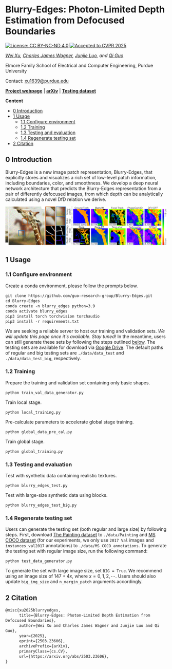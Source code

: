 # Blurry-Edges: Photon-Limited Depth Estimation from Defocused Boundaries

[![License: CC BY-NC-ND 4.0](https://img.shields.io/badge/License-CC%20BY--NC--ND%204.0-lightgrey.svg)](https://creativecommons.org/licenses/by-nc-nd/4.0/) [![Accepted to CVPR 2025](https://img.shields.io/badge/Accepted-CVPR%202025-367DBD?style=flat&logo=ieee)](https://cvpr.thecvf.com/Conferences/2025)

*[Wei Xu](https://www.weixu.xyz/), [Charles James Wagner](https://www.linkedin.com/in/charlie-wagner-887284221/), [Junjie Luo](https://luo-jun-jie.github.io/), and [Qi Guo](https://qiguo.org)*

Elmore Family School of Electrical and Computer Engineering, Purdue University

Contact: xu1639@purdue.edu

<a href="https://blurry-edges.qiguo.org/" title="Blurry-Edges project webpage">**Project webpage**</a> | <a href="https://arxiv.org/abs/2503.23606" title="Blurry-Edges arXiv">**arXiv**</a> | <a href="https://drive.google.com/drive/folders/1kteggKmnYCLIYnCmNTyzCoKp3NM7WZ6V?usp=sharing" title="Blurry-Edges testing dataset">**Testing dataset**</a>

**Content**

- [0 Introduction](#0-introduction)
- [1 Usage](#1-usage)
  * [1.1 Configure environment](#11-configure-environment)
  * [1.2 Training](#12-training)
  * [1.3 Testing and evaluation](#13-testing-and-evaluation)
  * [1.4 Regenerate testing set](#14-regenerate-testing-set)
- [2 Citation](#3-citation)

## 0 Introduction

Blurry-Edges is a new image patch representation, Blurry-Edges, that explicitly stores and visualizes a rich set of low-level patch information, including boundaries, color, and smoothness. We develop a deep neural network architecture that predicts the Blurry-Edges representation from a pair of differently defocused images, from which depth can be analytically calculated using a novel DfD relation we derive.

![Overview](/pic/teaser.png "Overview")

## 1 Usage

### 1.1 Configure environment

Create a conda environment, please follow the prompts below. 
```
git clone https://github.com/guo-research-group/Blurry-Edges.git
cd Blurry-Edges
conda create -n blurry_edges python=3.9
conda activate blurry_edges
pip3 install torch torchvision torchaudio
pip3 install -r requirements.txt
```

We are seeking a reliable server to host our training and validation sets. *We will update this page once it's available. Stay tuned!* In the meantime, users can still generate these sets by following the steps outlined [below](#12-training). The testing sets are available for download via <a href="https://drive.google.com/drive/folders/1kteggKmnYCLIYnCmNTyzCoKp3NM7WZ6V?usp=sharing" title="fieldofjunctions">Google Drive</a>. The default paths of regular and big testing sets are `./data/data_test` and `./data/data_test_big`, respectively. 

### 1.2 Training

Prepare the training and validation set containing only basic shapes.

    python train_val_data_generator.py

Train local stage.

    python local_training.py

Pre-calculate parameters to accelerate global stage training.

    python global_data_pre_cal.py

Train global stage.

    python global_training.py

### 1.3 Testing and evaluation

Test with synthetic data containing realistic textures.

    python blurry_edges_test.py

Test with large-size synthetic data using blocks.

    python blurry_edges_test_big.py

### 1.4 Regenerate testing set

Users can generate the testing set (both regular and large size) by following steps. First, download [The Painting dataset](https://www.robots.ox.ac.uk/~vgg/data/paintings/) to `./data/Painting` and [MS COCO dataset](https://cocodataset.org/) (for our experiments, we only use `2017 Val` images and `instances_val2017` annotations) to `./data/MS_COCO_annotations`. To generate the testing set with regular image size, run the following command:

    python test_data_generator.py

To generate the set with large image size, set `BIG = True`. We recommend using an image size of $147 + 4x$, where $x = 0, 1, 2, \cdots$. Users should also update `big_img_size` and `n_margin_patch` arguments accordingly. 

## 2 Citation

```
@misc{xu2025blurryedges,
      title={Blurry-Edges: Photon-Limited Depth Estimation from Defocused Boundaries}, 
      author={Wei Xu and Charles James Wagner and Junjie Luo and Qi Guo},
      year={2025},
      eprint={2503.23606},
      archivePrefix={arXiv},
      primaryClass={cs.CV},
      url={https://arxiv.org/abs/2503.23606}, 
}
```
